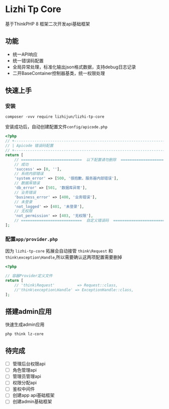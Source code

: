 # Lizhi Tp Core
基于ThinkPHP 8 框架二次开发api基础框架

## 功能
+ 统一API响应
+ 统一错误码配置
+ 全局异常处理，标准化输出json格式数据，支持debug日志记录
+ 二开BaseContainer控制器基类，统一权限处理

## 快速上手
### 安装
```shell
composer -vvv require lizhijun/lizhi-tp-core
```
安装成功后，自动创建配置文件`config/apicode.php`
```php
<?php
// +----------------------------------------------------------------------
// | Apicode 错误码配置
// +----------------------------------------------------------------------
return [
    // ===========================  以下配置请勿删除  ===========================
    // 成功
    'success' => [0, ''],
    // 系统内部错误
    'system_error' => [500, '很抱歉，服务器内部错误'],
    // 数据库错误
    'db_error' => [501, '数据库异常'],
    // 业务错误
    'business_error' => [400, '业务错误'],
    // 未登录
    'not_logged' => [401, '未登录'],
    // 无权限
    'not_permission' => [403, '无权限'],
    // ===========================  自定义错误码  ===========================
];
```

### 配置`app/provider.php`
因为 `lizhi-tp-core` 拓展会自动接管 `think\Request` 和 `think\exception\Handle`,所以需要确认这两项配置需要删掉
```php
<?php

// 容器Provider定义文件
return [
    // 'think\Request'          => Request::class,
    //'think\exception\Handle' => ExceptionHandle::class,
];

```

## 搭建admin应用
快速生成admin应用
```shell
php think lz-core
```


## 待完成
- [ ] 管理后台权限api
- [ ] 角色管理api
- [ ] 管理员管理api
- [ ] 权限分配api
- [ ] 鉴权中间件
- [ ] 创建app api基础框架
- [ ] 创建admin基础框架
